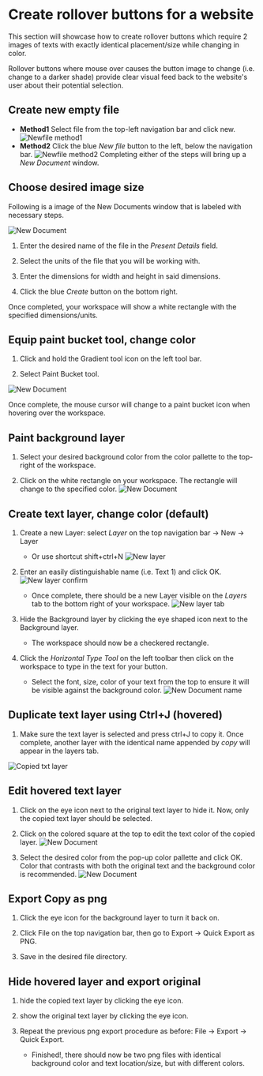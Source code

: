 # Create rollover buttons for a website

This section will showcase how to create rollover buttons which require 2 images of texts with exactly identical placement/size while changing in color.

Rollover buttons where mouse over causes the button image to change (i.e. change to a darker shade) provide clear visual feed back to the website's user about their potential selection.


## Create new empty file

- **Method1**
    Select file from the top-left navigation bar and click new.
    ![Newfile method1](./images-rollover/new_file_method1.jpg)
- **Method2**
    Click the blue _New file_ button to the left, below the navigation bar.
    ![Newfile method2](./images-rollover/new_file_method2.jpg)
Completing either of the steps will bring up a _New Document_ window.

## Choose desired image size

Following is a image of the New Documents window that is labeled with necessary steps.

![New Document](./images-rollover/new_document_window.jpg)

1. Enter the desired name of the file in the _Present Details_ field.

2. Select the units of the file that you will be working with.

3. Enter the dimensions for width and height in said dimensions.

4. Click the blue _Create_ button on the bottom right.

Once completed, your workspace will show a white rectangle with the specified dimensions/units.

## Equip paint bucket tool, change color

1. Click and hold the Gradient tool icon on the left tool bar.

2. Select Paint Bucket tool.

![New Document](./images-rollover/paint%20bucket%20tool.jpg)

Once complete, the mouse cursor will change to a paint bucket icon when hovering over the workspace.

## Paint background layer

1. Select your desired background color from the color pallette to the top-right of the workspace.

2. Click on the white rectangle on your workspace. The rectangle will change to the specified color.
![New Document](./images-rollover/background%20color.jpg)

## Create text layer, change color (default)

1. Create a new Layer: select _Layer_ on the top navigation bar -> New -> Layer 
    - Or use shortcut shift+ctrl+N
![New layer](./images-rollover/new%20layer.jpg)

2. Enter an easily distinguishable name (i.e. Text 1) and click OK.
![New layer confirm](./images-rollover/new%20layer%20confirm.jpg)

    - Once complete, there should be a new Layer visible on the _Layers_ tab to the bottom right of your workspace.
![New layer tab](./images-rollover/layer_tab.jpg)

3. Hide the Background layer by clicking the eye shaped icon next to the Background layer.
    - The workspace should now be a checkered rectangle.

4. Click the _Horizontal Type Tool_ on the left toolbar then click on the workspace to type in the text for your button.

    - Select the font, size, color of your text from the top to ensure it will be visible against the background color.
![New Document name](./images-rollover/enter%20text%201.jpg)

## Duplicate text layer using Ctrl+J (hovered)

1. Make sure the text layer is selected and press ctrl+J to copy it. Once complete, another layer with the identical name appended by _copy_ will appear in the layers tab.

![Copied txt layer](./images-rollover/text_layer_copied.jpg)

## Edit hovered text layer

1. Click on the eye icon next to the original text layer to hide it. Now, only the copied text layer should be selected.

2. Click on the colored square at the top to edit the text color of the copied layer.
![New Document](./images-rollover/copytext_color_change.jpg)

3. Select the desired color from the pop-up color pallette and click OK. Color that contrasts with both the original text and the background color is recommended.
![New Document](./images-rollover/copytext_colorpick.jpg)

## Export Copy as png

1. Click the eye icon for the background layer to turn it back on.

2. Click File on the top navigation bar, then go to Export -> Quick Export as PNG.

3. Save in the desired file directory.

## Hide hovered layer and export original

1. hide the copied text layer by clicking the eye icon.

2. show the original text layer by clicking the eye icon.

3. Repeat the previous png export procedure as before: File -> Export -> Quick Export.
    - Finished!, there should now be two png files with identical background color and text location/size, but with different colors.